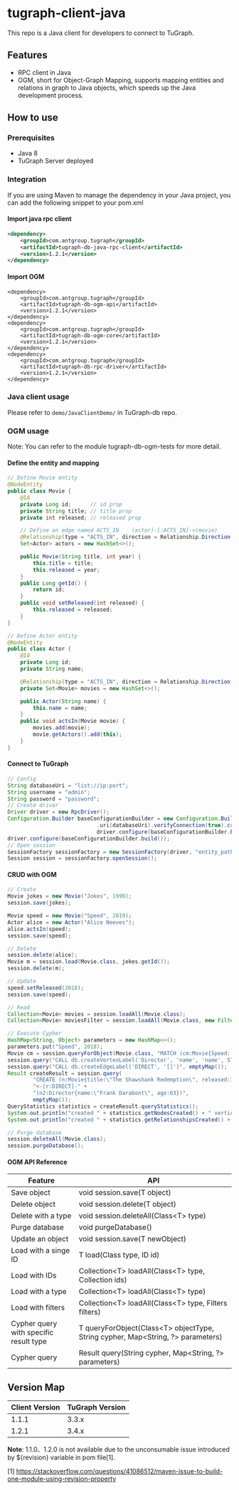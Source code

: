 # tugraph-client-java

This repo is a Java client for developers to connect to TuGraph.

## Features

- RPC client in Java
- OGM, short for Object-Graph Mapping, supports mapping entities and relations in graph to Java objects, which speeds up the Java development process.

## How to use

### Prerequisites

- Java 8
- TuGraph Server deployed

### Integration

If you are using Maven to manage the dependency in your Java project, you can add the following snippet to your pom.xml

#### Import java rpc client
```xml
<dependency>
    <groupId>com.antgroup.tugraph</groupId>
    <artifactId>tugraph-db-java-rpc-client</artifactId>
    <version>1.2.1</version>
</dependency>
```

#### Import OGM
```
<dependency>
    <groupId>com.antgroup.tugraph</groupId>
    <artifactId>tugraph-db-ogm-api</artifactId>
    <version>1.2.1</version>
</dependency>
<dependency>
    <groupId>com.antgroup.tugraph</groupId>
    <artifactId>tugraph-db-ogm-core</artifactId>
    <version>1.2.1</version>
</dependency>
<dependency>
    <groupId>com.antgroup.tugraph</groupId>
    <artifactId>tugraph-db-rpc-driver</artifactId>
    <version>1.2.1</version>
</dependency>
```

### Java client usage

Please refer to `demo/JavaClientDemo/` in TuGraph-db repo.

### OGM usage

Note: You can refer to the module tugraph-db-ogm-tests for more detail.

#### Define the entity and mapping

```java
// Define Movie entity
@NodeEntity
public class Movie {
    @Id
    private Long id;      // id prop
    private String title; // title prop
    private int released; // released prop

    // Define an edge named ACTS_IN    (actor)-[:ACTS_IN]->(movie)
    @Relationship(type = "ACTS_IN", direction = Relationship.Direction.INCOMING)
    Set<Actor> actors = new HashSet<>();

    public Movie(String title, int year) {
        this.title = title;
        this.released = year;
    }
    public Long getId() {
        return id;
    }
    public void setReleased(int released) {
        this.released = released;
    }
}

// Define Actor entity
@NodeEntity
public class Actor {
    @Id
    private Long id;
    private String name;

    @Relationship(type = "ACTS_IN", direction = Relationship.Direction.OUTGOING)
    private Set<Movie> movies = new HashSet<>();

    public Actor(String name) {
        this.name = name;
    }
    public void actsIn(Movie movie) {
        movies.add(movie);
        movie.getActors().add(this);
    }
}
```

#### Connect to TuGraph

```java
// Config
String databaseUri = "list://ip:port";
String username = "admin";
String password = "password";
// Create driver
Driver driver = new RpcDriver();
Configuration.Builder baseConfigurationBuilder = new Configuration.Builder()
                            .uri(databaseUri).verifyConnection(true).credentials(username, password);
                            driver.configure(baseConfigurationBuilder.build());
driver.configure(baseConfigurationBuilder.build());
// Open session
SessionFactory sessionFactory = new SessionFactory(driver, "entity_path");
Session session = sessionFactory.openSession();
```

#### CRUD with OGM

```java
// Create
Movie jokes = new Movie("Jokes", 1990);
session.save(jokes);

Movie speed = new Movie("Speed", 2019);
Actor alice = new Actor("Alice Neeves");
alice.actsIn(speed);
session.save(speed);

// Delete
session.delete(alice);
Movie m = session.load(Movie.class, jokes.getId());
session.delete(m);

// Update
speed.setReleased(2018);
session.save(speed);

// Read
Collection<Movie> movies = session.loadAll(Movie.class);
Collection<Movie> moviesFilter = session.loadAll(Movie.class, new Filter("released", ComparisonOperator.LESS_THAN, 1995));

// Execute Cypher
HashMap<String, Object> parameters = new HashMap<>();
parameters.put("Speed", 2018);
Movie cm = session.queryForObject(Movie.class, "MATCH (cm:Movie{Speed: $Speed}) RETURN *", parameters);
session.query("CALL db.createVertexLabel('Director', 'name', 'name', STRING, false, 'age', INT16, true)", emptyMap());
session.query("CALL db.createEdgeLabel('DIRECT', '[]')", emptyMap());
Result createResult = session.query(
        "CREATE (n:Movie{title:\"The Shawshank Redemption\", released:1994})" +
        "<-[r:DIRECT]-" +
        "(n2:Director{name:\"Frank Darabont\", age:63})",
        emptyMap());
QueryStatistics statistics = createResult.queryStatistics();
System.out.println("created " + statistics.getNodesCreated() + " vertices");
System.out.println("created " + statistics.getRelationshipsCreated() + " edges");

// Purge database
session.deleteAll(Movie.class);
session.purgeDatabase();
```

#### OGM API Reference

| Feature                                | API                                                                              |
|----------------------------------------|----------------------------------------------------------------------------------|
| Save object                            | void session.save(T object)                                                      |
| Delete object                          | void session.delete(T object)                                                    |
| Delete with a type                     | void session.deleteAll(Class\<T> type)                                           |
| Purge database                         | void purgeDatabase()                                                             |
| Update an object                       | void session.save(T newObject)                                                   |
| Load with a singe ID                   | T load(Class<T> type, ID id)                                                     |
| Load with IDs                          | Collection\<T> loadAll(Class\<T> type, Collection<ID> ids)                       |
| Load with a type                       | Collection\<T> loadAll(Class\<T> type)                                           |
| Load with filters                      | Collection\<T> loadAll(Class\<T> type, Filters filters)                          |
| Cypher query with specific result type | T queryForObject(Class\<T> objectType, String cypher, Map<String, ?> parameters) |
| Cypher query                           | Result query(String cypher, Map<String, ?> parameters)                           |


## Version Map

| Client Version | TuGraph Version |
|----------------| --------------- |
| 1.1.1          |     3.3.x       |
| 1.2.1          |     3.4.x       |

**Note**:
1.1.0、1.2.0 is not available due to the unconsumable issue introduced by ${revision} variable in pom file[1].

[1] https://stackoverflow.com/questions/41086512/maven-issue-to-build-one-module-using-revision-property
